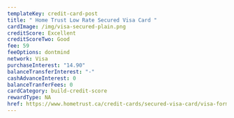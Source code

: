 ```yaml
---
templateKey: credit-card-post
title: " Home Trust Low Rate Secured Visa Card "
cardImage: /img/visa-secured-plain.png
creditScore: Excellent
creditScoreTwo: Good
fee: 59
feeOptions: dontmind
network: Visa
purchaseInterest: "14.90"
balanceTransferInterest: "-"
cashAdvanceInterest: 0
balanceTranferFees: 0
cardCategory: build-credit-score
rewardType: NA
href: https://www.hometrust.ca/credit-cards/secured-visa-card/visa-form/?product=lowrate&referrer=2241355
---
```

